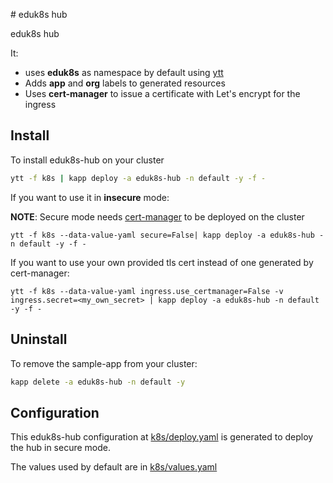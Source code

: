 # eduk8s hub

eduk8s hub

It:
- uses **eduk8s** as namespace by default using [ytt](https://get-ytt.io/)
- Adds **app** and **org** labels to generated resources
- Uses **cert-manager** to issue a certificate with Let's encrypt for the ingress

## Install
To install eduk8s-hub on your cluster

```bash
ytt -f k8s | kapp deploy -a eduk8s-hub -n default -y -f -
```

If you want to use it in **insecure** mode:

**NOTE**: Secure mode needs [cert-manager](https://cert-manager.io) to be deployed on the cluster

```
ytt -f k8s --data-value-yaml secure=False| kapp deploy -a eduk8s-hub -n default -y -f -
```

If you want to use your own provided tls cert instead of one generated by cert-manager:

```
ytt -f k8s --data-value-yaml ingress.use_certmanager=False -v ingress.secret=<my_own_secret> | kapp deploy -a eduk8s-hub -n default -y -f -
```

## Uninstall
To remove the sample-app from your cluster:

```bash
kapp delete -a eduk8s-hub -n default -y
```

## Configuration
This eduk8s-hub configuration at [k8s/deploy.yaml](k8s/deploy.yaml) is generated to deploy the hub in secure mode.

The values used by default are in [k8s/values.yaml](k8s/values.yaml)